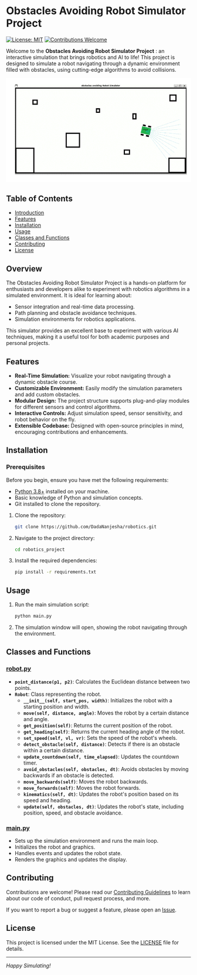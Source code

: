# Obstacles Avoiding Robot Simulator Project
[![License: MIT](https://img.shields.io/badge/License-MIT-yellow.svg)](LICENSE)
[![Contributions Welcome](https://img.shields.io/badge/Contributions-welcome-brightgreen.svg)](CONTRIBUTING.md)

Welcome to the **Obstacles Avoiding Robot Simulator Project** :  an interactive simulation that brings robotics and AI to life! This project is designed to simulate a robot navigating through a dynamic environment filled with obstacles, using cutting-edge algorithms to avoid collisions.

![Robot Simulation](robot_simulation.gif)

## Table of Contents
- [Introduction](#introduction)
- [Features](#features)
- [Installation](#installation)
- [Usage](#usage)
- [Classes and Functions](#classes-and-functions)
- [Contributing](#contributing)
- [License](#license)

## Overview

The Obstacles Avoiding Robot Simulator Project is a hands-on platform for enthusiasts and developers alike to experiment with robotics algorithms in a simulated environment. It is ideal for learning about:
- Sensor integration and real-time data processing.
- Path planning and obstacle avoidance techniques.
- Simulation environments for robotics applications.

This simulator provides an excellent base to experiment with various AI techniques, making it a useful tool for both academic purposes and personal projects.

## Features

- **Real-Time Simulation:** Visualize your robot navigating through a dynamic obstacle course.
- **Customizable Environment:** Easily modify the simulation parameters and add custom obstacles.
- **Modular Design:** The project structure supports plug-and-play modules for different sensors and control algorithms.
- **Interactive Controls:** Adjust simulation speed, sensor sensitivity, and robot behavior on the fly.
- **Extensible Codebase:** Designed with open-source principles in mind, encouraging contributions and enhancements.


## Installation

### Prerequisites

Before you begin, ensure you have met the following requirements:
- [Python 3.8+](https://www.python.org/downloads/) installed on your machine.
- Basic knowledge of Python and simulation concepts.
- Git installed to clone the repository.

1. Clone the repository:
    ```sh
    git clone https://github.com/DadaNanjesha/robotics.git
    ```
2. Navigate to the project directory:
    ```sh
    cd robotics_project
    ```
3. Install the required dependencies:
    ```sh
    pip install -r requirements.txt
    ```

## Usage

1. Run the main simulation script:
    ```sh
    python main.py
    ```
2. The simulation window will open, showing the robot navigating through the environment.

## Classes and Functions

### [robot.py](http://_vscodecontentref_/1)

- **`point_distance(p1, p2)`**: Calculates the Euclidean distance between two points.
- **`Robot`**: Class representing the robot.
  - **`__init__(self, start_pos, width)`**: Initializes the robot with a starting position and width.
  - **`move(self, distance, angle)`**: Moves the robot by a certain distance and angle.
  - **`get_position(self)`**: Returns the current position of the robot.
  - **`get_heading(self)`**: Returns the current heading angle of the robot.
  - **`set_speed(self, vl, vr)`**: Sets the speed of the robot's wheels.
  - **`detect_obstacle(self, distance)`**: Detects if there is an obstacle within a certain distance.
  - **`update_countdown(self, time_elapsed)`**: Updates the countdown timer.
  - **`avoid_obstacles(self, obstacles, dt)`**: Avoids obstacles by moving backwards if an obstacle is detected.
  - **`move_backwards(self)`**: Moves the robot backwards.
  - **`move_forwards(self)`**: Moves the robot forwards.
  - **`kinematics(self, dt)`**: Updates the robot's position based on its speed and heading.
  - **`update(self, obstacles, dt)`**: Updates the robot's state, including position, speed, and obstacle avoidance.

### [main.py](http://_vscodecontentref_/2)

- Sets up the simulation environment and runs the main loop.
- Initializes the robot and graphics.
- Handles events and updates the robot state.
- Renders the graphics and updates the display.

## Contributing

Contributions are welcome! Please read our [Contributing Guidelines](CONTRIBUTING.md) to learn about our code of conduct, pull request process, and more.

If you want to report a bug or suggest a feature, please open an [Issue](https://github.com/DadaNanjesha/Obstacles-Avoiding-Robot-Simulator-Project/issues).

## License

This project is licensed under the MIT License. See the [LICENSE](LICENSE) file for details.

---

*Happy Simulating!*
